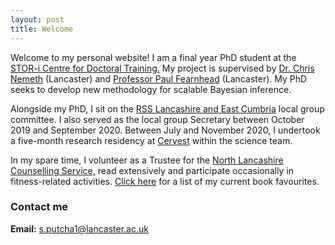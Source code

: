 ```yaml
---
layout: post
title: Welcome
---
```


Welcome to my personal website! I am a final year PhD student at the [STOR-i Centre for Doctoral Training.](https://www.lancaster.ac.uk/stor-i/) My project is supervised by [Dr. Chris Nemeth](https://www.lancaster.ac.uk/~nemeth/) (Lancaster) and [Professor Paul Fearnhead](https://maths.lancs.ac.uk/~fearnhea/) (Lancaster). My PhD seeks to develop new methodology for scalable Bayesian inference. 

Alongside my PhD, I sit on the [RSS Lancashire and East Cumbria](https://rss.org.uk/membership/rss-groups-and-committees/groups/lancashire-east-cumbria/) local group committee. I also served as the local group Secretary between October 2019 and September 2020. Between July and November 2020, I undertook a five-month research residency at [Cervest](https://www.cervest.earth/) within the science team. 

In my spare time, I volunteer as a Trustee for the [North Lancashire Counselling Service,](http://www.northlancscounselling.org.uk/) read extensively and participate occasionally in fitness-related activities. [Click here](https://sputcha1.github.io/book_recs) for a list of my current book favourites.

### Contact me
**Email:** [s.putcha1@lancaster.ac.uk](mailto:s.putcha1@lancaster.ac.uk)
